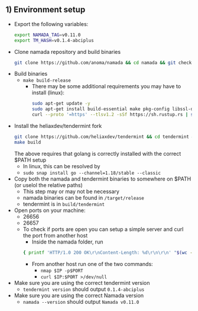 ## 1) Environment setup
<!--  - *NOTE*: if you don't want to build namada you can download the binaries from [HERE](https://github.com/anoma/namada/releases/tag/v0.8.1). -->
- Export the following variables:
    ```bash
    export NAMADA_TAG=v0.11.0
    export TM_HASH=v0.1.4-abciplus
    ```
- Clone namada repository and build binaries
    ```bash
    git clone https://github.com/anoma/namada && cd namada && git checkout $NAMADA_TAG
    ```
- Build binaries
    - `make build-release`
        - There may be some additional requirements you may have to install (linux):
            ```bash
            sudo apt-get update -y
            sudo apt-get install build-essential make pkg-config libssl-dev libclang-dev -y
            curl --proto '=https' --tlsv1.2 -sSf https://sh.rustup.rs | sh
            ```
- Install the heliaxdev/tendermint fork
    ```bash
    git clone https://github.com/heliaxdev/tendermint && cd tendermint && git checkout $TM_HASH
    make build
    ```
    The above requires that golang is correctly installed with the correct $PATH setup
    - In linux, this can be resolved by
    - `sudo snap install go --channel=1.18/stable --classic`
- Copy both the namada and tendermint binaries to somewhere on $PATH (or uselol the relative paths) 
    - This step may or may not be necessary
    - namada binaries can be found in `/target/release`
    - tendermint is in `build/tendermint`
- Open ports on your machine:
    - 26656
    - 26657
    - To check if ports are open you can setup a simple server and curl the port from another host
        - Inside the namada folder, run 
        ``` bash
        { printf 'HTTP/1.0 200 OK\r\nContent-Length: %d\r\n\r\n' "$(wc -c < namada)"; cat namada; } | nc -l $PORT`
        ```
        - From another host run one of the two commands:
            - `nmap $IP -p$PORT`
            - `curl $IP:$PORT >/dev/null`
- Make sure you are using the correct tendermint version
    - `tendermint version` should output `0.1.4-abciplus`
- Make sure you are using the correct Namada version
    - `namada --version` should output `Namada v0.11.0`
